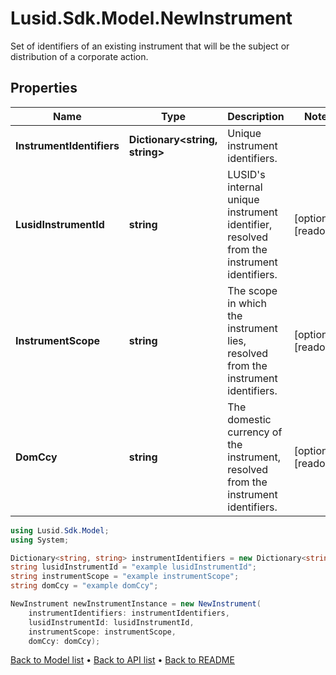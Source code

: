 # Lusid.Sdk.Model.NewInstrument
Set of identifiers of an existing instrument that will be the subject or distribution of a corporate action.

## Properties

Name | Type | Description | Notes
------------ | ------------- | ------------- | -------------
**InstrumentIdentifiers** | **Dictionary&lt;string, string&gt;** | Unique instrument identifiers. | 
**LusidInstrumentId** | **string** | LUSID&#39;s internal unique instrument identifier, resolved from the instrument identifiers. | [optional] [readonly] 
**InstrumentScope** | **string** | The scope in which the instrument lies, resolved from the instrument identifiers. | [optional] [readonly] 
**DomCcy** | **string** | The domestic currency of the instrument, resolved from the instrument identifiers. | [optional] [readonly] 

```csharp
using Lusid.Sdk.Model;
using System;

Dictionary<string, string> instrumentIdentifiers = new Dictionary<string, string>();
string lusidInstrumentId = "example lusidInstrumentId";
string instrumentScope = "example instrumentScope";
string domCcy = "example domCcy";

NewInstrument newInstrumentInstance = new NewInstrument(
    instrumentIdentifiers: instrumentIdentifiers,
    lusidInstrumentId: lusidInstrumentId,
    instrumentScope: instrumentScope,
    domCcy: domCcy);
```

[Back to Model list](../README.md#documentation-for-models) &#8226; [Back to API list](../README.md#documentation-for-api-endpoints) &#8226; [Back to README](../README.md)
